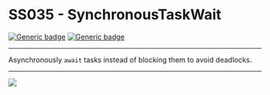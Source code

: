 # SS035 - SynchronousTaskWait

[![Generic badge](https://img.shields.io/badge/Severity-Warning-yellow.svg)](https://shields.io/) [![Generic badge](https://img.shields.io/badge/CodeFix-Yes-green.svg)](https://shields.io/)

---

Asynchronously `await` tasks instead of blocking them to avoid deadlocks.

---

![](./attachments/SS035.gif)